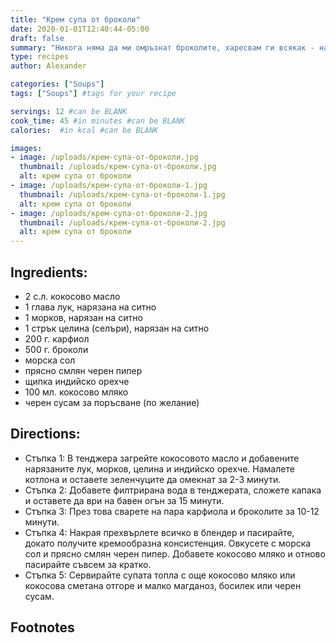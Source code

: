 ```yaml
---
title: "Крем супа от броколи"
date: 2020-01-01T12:40:44-05:00
draft: false
summary: "Никога няма да ми омръзнат броколите, харесвам ги всякак - на салата, в супа, запечени или сварени на пара. И когато искам да направя нещо бързо и питателно, се спирам на тази супа от броколи. Добавям кокосово масло за копринен завършен и черен сусам за очарование. Най-хубавото е, че и децата я обичат."
type: recipes
author: Alexander

categories: ["Soups"]
tags: ["Soups"] #tags for your recipe

servings: 12 #can be BLANK
cook_time: 45 #in minutes #can be BLANK
calories:  #in kcal #can be BLANK

images:
- image: /uploads/крем-супа-от-броколи.jpg
  thumbnail: /uploads/крем-супа-от-броколи.jpg
  alt: крем супа от броколи
- image: /uploads/крем-супа-от-броколи-1.jpg
  thumbnail: /uploads/крем-супа-от-броколи-1.jpg
  alt: крем супа от броколи
- image: /uploads/крем-супа-от-броколи-2.jpg
  thumbnail: /uploads/крем-супа-от-броколи-2.jpg
  alt: крем супа от броколи
---
```

## Ingredients:
- 2 с.л. кокосово масло
- 1 глава лук, нарязана на ситно
- 1 морков, нарязан на ситно
- 1 стрък целина (селъри), нарязан на ситно
- 200 г. карфиол
- 500 г. броколи
- морска сол
- прясно смлян черен пипер
- щипка индийско орехче
- 100 мл. кокосово мляко
- черен сусам за поръсване (по желание)

## Directions:
- Стъпка 1: В тенджера загрейте кокосовото масло и добавените нарязаните лук, морков, целина и индийско орехче. Намалете котлона и оставете зеленчуците да омекнат за 2-3 минути.
- Стъпка 2: Добавете филтрирана вода в тенджерата, сложете капака и оставете да ври на бавен огън за 15 минути.
- Стъпка 3: През това сварете на пара карфиола и броколите за 10-12 минути.
- Стъпка 4: Накрая прехвърлете всичко в блендер и пасирайте, докато получите кремообразна консистенция. Овкусете с морска сол и прясно смлян черен пипер. Добавете кокосово мляко и отново пасирайте съвсем за кратко.
- Стъпка 5: Сервирайте супата топла с още кокосово мляко или кокосова сметана отгоре и малко магданоз, босилек или черен сусам.

## Footnotes
